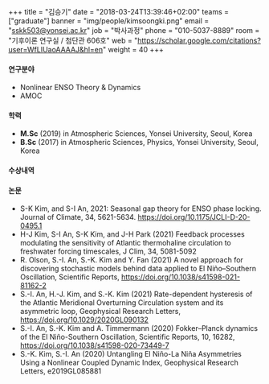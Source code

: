 ﻿+++
title = "김승기"
date = "2018-03-24T13:39:46+02:00"
teams = ["graduate"]
banner = "img/people/kimsoongki.png"
email = "sskk503@yonsei.ac.kr"
job = "박사과정"
phone = "010-5037-8889"
room = "기후이론 연구실 / 첨단관 606호"
web = "https://scholar.google.com/citations?user=WfLIUaoAAAAJ&hl=en"
weight = 40
+++

#### 연구분야
+ Nonlinear ENSO Theory & Dynamics
+ AMOC

#### 학력
 + **M.Sc** (2019) in Atmospheric Sciences, Yonsei University, Seoul, Korea
 + **B.Sc** (2017) in Atmospheric Sciences, Physics, Yonsei University, Seoul, Korea

#### 수상내역


#### 논문
+ S-K Kim, and S-I An, 2021: Seasonal gap theory for ENSO phase locking. Journal of Climate, 34, 5621-5634. https://doi.org/10.1175/JCLI-D-20-0495.1
+ H-J Kim, S-I An, S-K Kim, and J-H Park (2021) Feedback processes modulating the sensitivity of Atlantic thermohaline circulation to freshwater forcing timescales, J Clim, 34, 5081-5092
+ R. Olson, S.-I. An, S.-K. Kim and Y. Fan (2021) A novel approach for discovering stochastic models behind data applied to El Niño–Southern Oscillation, Scientific Reports, https://doi.org/10.1038/s41598-021-81162-2
+ S.-I. An, H.-J. Kim, and S.-K. Kim (2021) Rate-dependent hysteresis of the Atlantic Meridional Overturning Circulation system and its asymmetric loop, Geophysical Research Letters, https://doi.org/10.1029/2020GL090132
+ S.-I. An, S.-K. Kim and A. Timmermann (2020) Fokker–Planck dynamics of the El Niño-Southern Oscillation, Scientific Reports, 10, 16282, https://doi.org/10.1038/s41598-020-73449-7
+ S.-K. Kim, S.-I. An (2020) Untangling El Niño-La Niña Asymmetries Using a Nonlinear Coupled Dynamic Index, Geophysical Research Letters, e2019GL085881
